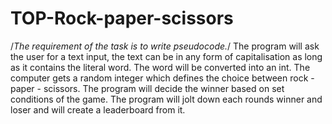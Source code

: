 # TOP-Rock-paper-scissors
/*The requirement of the task is to write pseudocode.*/
The program will ask the user for a text input, the text can be in any form of capitalisation as long as it contains the literal word. The word will be converted into an int.
The computer gets a random integer which defines the choice between rock - paper - scissors.
The program will decide the winner based on set conditions of the game. 
The program will jolt down each rounds winner and loser and will create a leaderboard from it.

